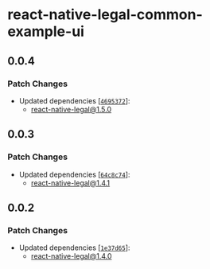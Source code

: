 # react-native-legal-common-example-ui

## 0.0.4

### Patch Changes

- Updated dependencies [[`4695372`](https://github.com/callstackincubator/react-native-legal/commit/4695372a3a47b63bb29b589f5a4286c5fa41b23d)]:
  - react-native-legal@1.5.0

## 0.0.3

### Patch Changes

- Updated dependencies [[`64c8c74`](https://github.com/callstackincubator/react-native-legal/commit/64c8c746412677be2477876fb7bf88afc6225293)]:
  - react-native-legal@1.4.1

## 0.0.2

### Patch Changes

- Updated dependencies [[`1e37d65`](https://github.com/callstackincubator/react-native-legal/commit/1e37d65863c4e6fb334a491a38bc18c2dacd434b)]:
  - react-native-legal@1.4.0
